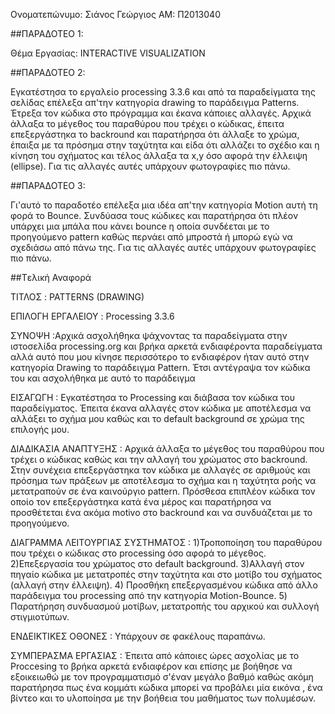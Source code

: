 
Ονοματεπώνυμο: Σιάνος Γεώργιος ΑΜ: Π2013040

##ΠΑΡΑΔΟΤΕΟ 1:

Θέμα Εργασίας: INTERACTIVE VISUALIZATION

##ΠΑΡΑΔΟΤΕΟ 2:

Εγκατέστησα το εργαλείο processing 3.3.6 και από τα παραδείγματα της σελίδας επέλεξα απ'την κατηγορία drawing το παράδειγμα Patterns. Έτρεξα τον κώδικα στο πρόγραμμα και έκανα κάποιες αλλαγές. Αρχικά άλλαξα το μέγεθος του παραθύρου που τρέχει ο κώδικας, έπειτα επεξεργάστηκα το backround και παρατήρησα ότι άλλαξε το χρώμα, έπαιξα με τα πρόσημα στην ταχύτητα και είδα ότι αλλάζει το σχέδιο και η κίνηση του σχήματος και τέλος άλλαξα τα x,y όσο αφορά την έλλειψη (ellipse). Για τις αλλαγές αυτές υπάρχουν φωτογραφίες πιο πάνω.

##ΠΑΡΑΔΟΤΕΟ 3:

Γι'αυτό το παραδοτέο επέλεξα μια ιδέα απ'την κατηγορία Motion αυτή τη φορά το Bounce. Συνδύασα τους κώδικες και παρατήρησα ότι πλέον υπάρχει μια μπάλα που κάνει bounce η οποία συνδέεται με το προηγούμενο pattern καθώς περνάει από μπροστά ή μπορώ εγώ να σχεδιάσω από πάνω της. Για τις αλλαγές αυτές υπάρχουν φωτογραφίες πιο πάνω.

##Tελική Αναφορά

ΤΙΤΛΟΣ : PATTERNS (DRAWING)

ΕΠΙΛΟΓΗ ΕΡΓΑΛΕΙΟΥ : Processing 3.3.6

ΣΥΝΟΨΗ :Αρχικά ασχολήθηκα ψάχνοντας τα παραδείγματα στην ιστοσελίδα processing.org και βρήκα αρκετά ενδιαφέροντα παραδείγματα αλλά αυτό που μου κίνησε περισσότερο το ενδιαφέρον ήταν αυτό στην κατηγορία Drawing το παράδειγμα Pattern. Έτσι αντέγραψα τον κώδικα του και ασχολήθηκα με αυτό το παράδειγμα

ΕΙΣΑΓΩΓΗ : Εγκατέστησα το Processing και διάβασα τον κώδικα του παραδείγματος. Έπειτα έκανα αλλαγές στον κώδικα με αποτέλεσμα να αλλάξει το σχήμα μου καθώς και το default background σε χρώμα της επιλογής μου.

ΔΙΑΔΙΚΑΣΙΑ ΑΝΑΠΤΥΞΗΣ : Αρχικά άλλαξα το μέγεθος του παραθύρου που τρέχει ο κώδικας καθώς και την αλλαγή του χρώματος στο backround. Στην συνέχεια επεξεργάστηκα τον κώδικα με αλλαγές σε αριθμούς και πρόσημα των πράξεων με αποτέλεσμα το σχήμα και η ταχύτητα ροής να μετατραπούν σε ένα καινούργιο pattern. Πρόσθεσα επιπλέον κώδικα τον οποίο τον επεξεργάστηκα κατά ένα μέρος και παρατήρησα να προσθέτεται ένα ακόμα motivo στο backround και να συνδυάζεται με το προηγούμενο.

ΔΙΑΓΡΑΜΜΑ ΛΕΙΤΟΥΡΓΙΑΣ ΣΥΣΤΗΜΑΤΟΣ : 
 1)Τροποποίηση του παραθύρου που τρέχει ο κώδικας στο processing όσο αφορά το μέγεθος. 
 2)Επεξεργασία του χρώματος στο default background. 
 3)Αλλαγή στον πηγαίο κώδικα με μετατροπές στην ταχύτητα και στο μοτίβο του σχήματος (αλλαγή στην έλλειψη). 
 4) Προσθήκη επεξεργασμένου κώδικα από άλλο παράδειγμα του processing από την κατηγορία Motion-Bounce. 
 5) Παρατήρηση συνδυασμού μοτίβων, μετατροπής του αρχικού και συλλογή στιγμιοτύπων.

ΕΝΔΕΙΚΤΙΚΕΣ ΟΘΟΝΕΣ : Υπάρχουν σε φακέλους παραπάνω.

ΣΥΜΠΕΡΑΣΜΑ ΕΡΓΑΣΙΑΣ : Έπειτα από κάποιες ώρες ασχολίας με το Proccesing το βρήκα αρκετά ενδιαφέρον και επίσης με βοήθησε να εξοικειωθώ με τον προγραμματισμό σ'έναν μεγάλο βαθμό καθώς ακόμη παρατήρησα πως ένα κομμάτι κώδικα μπορεί να προβάλει μία εικόνα , ένα βίντεο και το υλοποίησα με την βοήθεια του μαθήματος των πολυμέσων.
